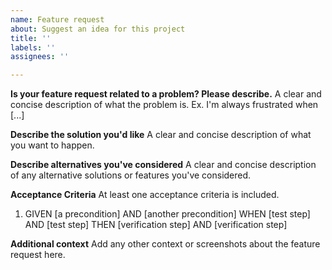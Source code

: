 ```yaml
---
name: Feature request
about: Suggest an idea for this project
title: ''
labels: ''
assignees: ''

---
```


**Is your feature request related to a problem? Please describe.**
A clear and concise description of what the problem is. Ex. I'm always frustrated when [...]

**Describe the solution you'd like**
A clear and concise description of what you want to happen.

**Describe alternatives you've considered**
A clear and concise description of any alternative solutions or features you've considered.


**Acceptance Criteria**
At least one acceptance criteria is included.

1.  
   GIVEN [a precondition]
    AND [another precondition]
   WHEN [test step]
    AND [test step]
   THEN [verification step]
    AND [verification step]


**Additional context**
Add any other context or screenshots about the feature request here.
